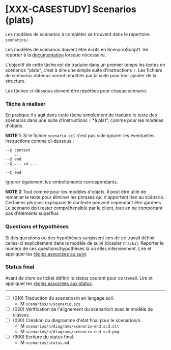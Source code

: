 # [XXX-CASESTUDY] Scenarios (plats)

Les modèles de scénarios à compléter se trouvent dans le répertoire
``scenarios/``.

Les modèles de scénarios doivent être écrits en ScenarioScript1.
Se reporter à la [documentation](https://modelscript.readthedocs.io/en/latest/scripts/scenarios1/index.html) lorsque nécessaire.

L'objectif de cette tâche est de traduire dans un premier temps
les textes en scénarios "plats", c'est à dire une simple suite 
d'instructions ``!``. Les fichiers de scénarios obtenus seront 
modifiés par la suite pour leur ajouter de la structure.

Les tâches ci-dessous doivent être répétées pour chaque scénario.

### Tâche à réaliser

En pratique il s'agit dans cette tâche simplement de traduire le texte des
scénarios dans une suite d'instructions ``!`` *à plat", comme pour 
les modèles d'objets.


**NOTE 1**: Si le fichier ``scenario.sc1``  n'est pas vide ignorer 
les éventuelles instructions comme ci-dessous :

    --@ context 
        ...
    --@ end
    --@ ... va ...
        ...
    --@ end

Ignorer également les emboîtements correspondants.

**NOTE 2** Tout comme pour les modèles d'objets,  il peut être utile de remanier le
texte pour éliminer les phrases qui n'apportent rien au 
scénario. Certaines phrases expliquant le contexte peuvent cependant 
être gardées. Le scénario doit rester compréhensible par le client, tout
en ne comportant pas d'éléments superflus.

### Questions et hypothèses

Si des questions ou des hypothèses surgissent lors de ce travail
définir celles-ci explicitement dans le modèle de suivi
(dossier ``tracks``). Reporter le numéro de ces questions/hypothèses
là où elles interviennent. Lire et appliquer les [règles associées au suivi](https://modelscript.readthedocs.io/en/latest/scripts/tracks/index.html#rules). 
 
### Status final

Avant de clore ce ticket définir le status courant pour ce travail. Lire et appliquer les [règles associées aux status](https://modelscript.readthedocs.io/en/latest/methods/status/index.html#rules).
________

- [ ] (010) Traduction du scenarios/n en langage soil.
    - M ``scenarios/n/scenario.scs``
- [ ] (020) Vérification de l'alignement du scenario/n avec le modèle de classes.
- [ ] (030) Création du diagramme d'état final pour le scenarios/n.
    - M ``scenarios/n/diagrams/scenario-end.scd.olt``
    - M ``scenarios/n/diagrams/scenario-end.scd.png``
- [ ] (900) Ecriture du status final.
    - M ``scenarios/status.md``

